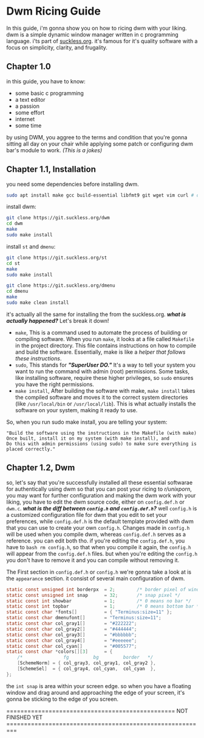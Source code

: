 # Dwm Ricing Guide
In this guide, i'm gonna show you on how to ricing dwm with your liking. dwm is a simple dynamic window manager written in c programming language. i'ts part of [suckless.org](https://suckless.org/). it's famous for it's quality software with a focus on simplicity, clarity, and frugality.

## Chapter 1.0
in this guide, you have to know:
- some basic c programming
- a text editor
- a passion
- some effort
- internet
- some time

by using DWM, you aggree to the terms and condition that you're gonna sitting all day on your chair while applying some patch or configuring dwm bar's module to work. _(This is a jokes)_

## Chapter 1.1, Installation
you need some dependencies before installing dwm.
```bash
sudo apt install make gcc build-essential libfmt9 git wget vim curl # debian based
```
install dwm:
```bash
git clone https://git.suckless.org/dwm
cd dwm
make
sudo make install
```
install `st` and `dmenu`:
```bash
git clone https://git.suckless.org/st
cd st
make
sudo make install
```
```bash
git clone https://git.suckless.org/dmenu
cd dmenu
make
sudo make clean install
```
it's actually all the same for installing the from the suckless.org. 
***what is actually happened?*** Let's break it down!
- `make`, This is a command used to automate the process of building or compiling software. When you run `make`, it looks at a file called `Makefile` in the project directory. This file contains instructions on how to compile and build the software. Essentially, make is like a _helper that follows these instructions_.
- `sudo`, This stands for ***"SuperUser DO."*** It's a way to tell your system you want to run the command with admin (root) permissions. Some tasks, like installing software, require these higher privileges, so `sudo` ensures you have the right permissions.
- `make install`, After building the software with make, `make install` takes the compiled software and moves it to the correct system directories (like `/usr/local/bin` or `/usr/local/lib`). This is what actually installs the software on your system, making it ready to use.

So, when you run sudo make install, you are telling your system:
```text
"Build the software using the instructions in the Makefile (with make)
Once built, install it on my system (with make install), and
Do this with admin permissions (using sudo) to make sure everything is placed correctly."
```
## Chapter 1.2, Dwm
so, let's say that you're successfully installed all these essential softwarae for authentically using dwm so that you can post your ricing to _r/unixporn_, you may want for further configuration and making the dwm work with your liking, you have to edit the dwm source code, either on `config.def.h` or `dwm.c`. ***_what is the diff between `config.h` and `config.def.h`?_*** well `config.h` is a customized configuration file for dwm that you edit to set your preferences, while `config.def.h` is the default template provided with dwm that you can use to create your own `config.h`. Changes made in `config.h` will be used when you compile dwm, whereas `config.def.h` serves as a reference. you can edit both tho. if you're editing the `config.def.h`, you have to ```bash rm config.h```, so that when you compile it again, the `config.h` will appear from the `config.def.h` files. but when you're editing the `config.h` you don't have to remove it and you can compile without removing it.

The First section in `config.def.h` or `config.h` we're gonna take a look at is the `appearance` section. it consist of several main configuration of dwm.
```c
static const unsigned int borderpx  = 2;        /* border pixel of windows */
static const unsigned int snap      = 32;       /* snap pixel */
static const int showbar            = 1;        /* 0 means no bar */
static const int topbar             = 1;        /* 0 means bottom bar */
static const char *fonts[]          = { "Terminus:size=11" };
static const char dmenufont[]       = "Terminus:size=11";
static const char col_gray1[]       = "#222222";
static const char col_gray2[]       = "#444444";
static const char col_gray3[]       = "#bbbbbb";
static const char col_gray4[]       = "#eeeeee";
static const char col_cyan[]        = "#005577";
static const char *colors[][3]      = {
	/*               fg         bg         border   */
	[SchemeNorm] = { col_gray3, col_gray1, col_gray2 },
	[SchemeSel]  = { col_gray4, col_cyan,  col_cyan  },
};
```
the `int snap` is area within your screen edge. so when you have a floating window and drag around and approaching the edge of your screen, it's gonna be sticking to the edge of you screen.

================================================ NOT FINISHED YET =========================================================
